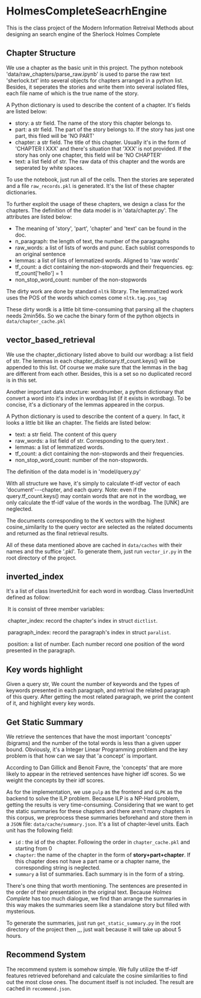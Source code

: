 # HolmesCompleteSeacrhEngine

This is the class project of the Modern Information Retreival Methods about designing an search engine of the Sherlock Holmes Complete

## Chapter Structure

We use a chapter as the basic unit in this project. The python notebook 'data/raw_chapters/parse_raw.ipynb' is used to parse the raw text 'sherlock.txt' into several objects for chapters arranged in a python list. Besides, it seperates the stories and write them into several isolated files, each file name of which is the true name of the story.

A Python dictionary is used to describe the content of a chapter. It's fields are listed below:

- story: a str field. The name of the story this chapter belongs to.
- part: a str field. The part of the story belongs to. If the story has just one part, this filed will be 'NO PART'
- chapter: a str field. The title of this chapter. Usually it's in the form of 'CHAPTER I XXX' and there's situation that 'XXX' is not provided. If the story has only one chapter, this field wiil be 'NO CHAPTER'
- text: a list field of str. The raw data of this chapter and the words are seperated by white spaces.

To use the notebook, just run all of the cells. Then the stories are seperated and a file `raw_records.pkl` is generated. It's the list of these chapter dictionaries.

To further exploit the usage of these chapters, we design a class for the chapters. The definition of the data model is in 'data/chapter.py'. The attributes are listed below:

- The meaning of 'story', 'part', 'chapter' and 'text' can be found in the doc.
- n_paragraph: the length of text, the number of the paragraphs
- raw_words:  a list of lists of words and punc. Each sublist corresponds to an original sentence
- lemmas: a list of lists of lemmatized words. Aligned to 'raw words'
- tf_count: a dict containing the non-stopwords and their frequencies. eg: tf_count['hello'] = 1
- non_stop_word_count: number of the non-stopwords

The dirty work are done by standard `nltk` library. The lemmatized work uses the POS of the words which comes come `nltk.tag.pos_tag`

These dirty wordk is a little bit time-consuming that parsing all the chapters needs 2min56s. So we cache the binary form of the python objects in `data/chapter_cache.pkl`

## vector_based_retrieval

We use the chapter_dictionary listed above to build our wordbag: a list field of str. The lemmas in each chapter_dictionary.tf_count.keys() will be appended to this list. Of course we make sure that the lemmas in the bag are different from each other. Besides, this is a set so no duplicated record is in this set.

Another important data structure: wordnumber, a python dictionary that convert a word into it's index in wordbag list (if it exists in wordbag). To be concise, it's a dictionary of the lemmas appeared in the corpus.

A Python dictionary is used to describe the content of a query. In fact, it looks a little bit like an chapter. The fields are listed below:

 * text: a str field. The content of this query
 * raw_words: a list field of str. Corresponding to the query.text .
 * lemmas: a list of lemmatized words.
 * tf_count: a dict containing the non-stopwords and their frequencies.
 * non_stop_word_count: number of the non-stopwords.

The definition of the data model is in 'model/query.py'

With all structure we have, it's simply to calculate tf-idf vector of each \'document\'---chapter, and each query. Note: even if the query.tf_count.keys() may contain words that are not in the wordbag, we only calculate the tf-idf value of the words in the wordbag. The \[UNK\] are neglected. 

The documents corresponding to the K vectors with the highest cosine_similarity to the query vector are selected as the related documents and returned as the final retrieval results.

All of these data mentioned above are cached in `data/caches` with their names and the suffice '.pkl'. To generate them, just run `vector_ir.py` in the root directory of the project. 
## inverted_index

It's a list of class InvertedUnit for each word in wordbag. Class InvertedUnit defined as follow:

​	It is consist of three member variables:

​	chapter_index: record the chapter's index in struct `dictlist`. 

​	paragraph_index: record the paragraph's index in struct `paralist`.

​	position: a list of number. Each number record one position of the word presented in the paragraph.

## Key words highlight

Given a query str, We count the number of keywords and the types of keywords presented in each paragraph, and retrival the related paragraph of this query. After getting the most related paragraph, we print the content of it, and highlight every key words.

## Get Static Summary

We retrieve the sentences that have the most important 'concepts' (bigrams) and the number of the total words is less than a given upper bound. Obviously, it's a Integer Linear Programming problem and the key problem is that how can we say that 'a concept' is important.

According to Dan Gillick and Benoit Favre, the 'concepts' that are more likely to appear in the retrieved sentences have higher idf scores. So we weight the concepts by their idf scores. 

As for the implementation, we use `pulp` as the frontend and `GLPK` as the backend to solve the ILP problem. Because ILP is a NP-Hard problem, getting the results is very time-consuming. Considering that we want to get the static summaries for these chapters and there aren't many chapters in this corpus, we preprocess these summaries beforehand and store them in a `JSON` file: `data/cache/summary.json`. It's a list of chapter-level units. Each unit has the following field:

- `id` : the id of the chapter. Following the order in `chapter_cache.pkl` and starting from 0
- `chapter`: the name of the chapter in the form of **story+part+chapter**. If this chapter does not have a part name or a chapter name, the corresponding string is neglected. 
- `summary` a list of summaries. Each summary is in the form of a string. 

There's one thing that worth mentioning. The sentences are presented in the order of their presentation in the original text. Because *Holmes Complete* has too much dialogue, we find than arrange the summaries in this way makes the summaries seem like a standalone story but filled with mysterious. 

To generate the summaries, just run `get_static_summary.py` in the root directory of the project then ,,, just wait because it will take up about 5 hours.

## Recommend System
The recommend system is somehow simple. We fully utilize the tf-idf features retrieved beforehand and calculate the cosine similarities to find out the most close ones. The document itself is not included. The result are cached in `recommend.json`.
